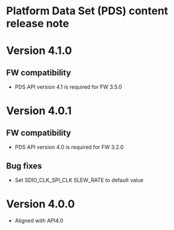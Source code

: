 Platform Data Set (PDS) content release note
========================
# Version 4.1.0
## FW compatibility
* PDS API version 4.1 is required for FW 3.5.0

# Version 4.0.1
## FW compatibility
* PDS API version 4.0 is required for FW 3.2.0

## Bug fixes
* Set SDIO_CLK_SPI_CLK SLEW_RATE to default value

# Version 4.0.0
* Aligned with API4.0
